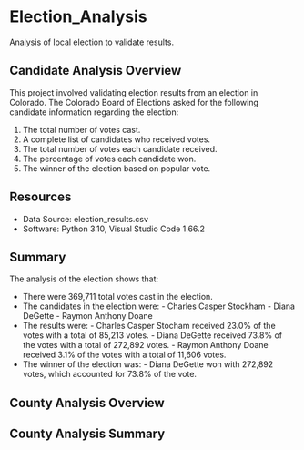 # Election_Analysis
Analysis of local election to validate results.

## Candidate Analysis Overview
This project involved validating election results from an election in Colorado. The Colorado Board of Elections asked for the following candidate information regarding the election:

1. The total number of votes cast.
2. A complete list of candidates who received votes.
3. The total number of votes each candidate received.
4. The percentage of votes each candidate won.
5. The winner of the election based on popular vote.

## Resources
- Data Source: election_results.csv
- Software: Python 3.10, Visual Studio Code 1.66.2

## Summary
The analysis of the election shows that:
- There were 369,711 total votes cast in the election.
- The candidates in the election were:
      - Charles Casper Stockham
      - Diana DeGette
      - Raymon Anthony Doane
- The results were:
      - Charles Casper Stocham received 23.0% of the votes with a total of 85,213 votes.
      - Diana DeGette received 73.8% of the votes with a total of 272,892 votes.
      - Raymon Anthony Doane received 3.1% of the votes with a total of 11,606 votes.
- The winner of the election was:
      - Diana DeGette won with 272,892 votes, which accounted for 73.8% of the vote.

## County Analysis Overview

## County Analysis Summary
